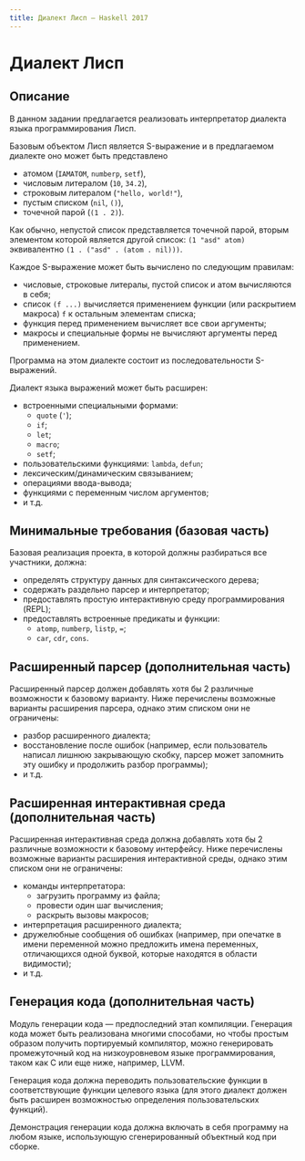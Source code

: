 ```yaml
---
title: Диалект Лисп — Haskell 2017
---
```


Диалект Лисп
============

Описание
--------

В данном задании предлагается реализовать интерпретатор диалекта языка программирования Лисп.

Базовым объектом Лисп является S-выражение и в предлагаемом диалекте оно может быть представлено

- атомом (``IAMATOM``, ``numberp``, ``setf``),
- числовым литералом (``10``, ``34.2``),
- строковым литералом (``"hello, world!"``),
- пустым списком (``nil``, ``()``),
- точечной парой (``(1 . 2)``).

Как обычно, непустой список представляется точечной парой, вторым элементом которой является другой список:
``(1 "asd" atom)`` эквивалентно ``(1 . ("asd" . (atom . nil)))``.

Каждое S-выражение может быть вычислено по следующим правилам:

- числовые, строковые литералы, пустой список и атом вычисляются в себя;
- список ``(f ...)`` вычисляется применением функции (или раскрытием макроса) ``f`` к остальным элементам списка;
- функция перед применением вычисляет все свои аргументы;
- макросы и специальные формы не вычисляют аргументы перед применением.

Программа на этом диалекте состоит из последовательности S-выражений.

Диалект языка выражений может быть расширен:

- встроенными специальными формами:
  - ``quote`` (``'``);
  - ``if``;
  - ``let``;
  - ``macro``;
  - ``setf``;
- пользовательскими функциями: ``lambda``, ``defun``;
- лексическим/динамическим связыванием;
- операциями ввода-вывода;
- функциями с переменным числом аргументов;
- и т.д.

Минимальные требования (базовая часть)
--------------------------------------

Базовая реализация проекта, в которой должны разбираться все участники, должна:

- определять структуру данных для синтаксического дерева;
- содержать раздельно парсер и интерпретатор;
- предоставлять простую интерактивную среду программирования (REPL);
- предоставлять встроенные предикаты и функции:
  - ``atomp``, ``numberp``, ``listp``, ``=``;
  - ``car``, ``cdr``, ``cons``.

Расширенный парсер (дополнительная часть)
-----------------------------------------

Расширенный парсер должен добавлять хотя бы 2 различные возможности к базовому варианту.
Ниже перечислены возможные варианты расширения парсера, однако этим списком они не ограничены:

- разбор расширенного диалекта;
- восстановление после ошибок (например, если пользователь написал лишнюю закрывающую скобку,
  парсер может запомнить эту ошибку и продолжить разбор программы);
- и т.д.

Расширенная интерактивная среда (дополнительная часть)
------------------------------------------------------

Расширенная интерактивная среда должна добавлять хотя бы 2 различные возможности к базовому интерфейсу.
Ниже перечислены возможные варианты расширения интерактивной среды, однако этим списком они не ограничены:

- команды интерпретатора:
  - загрузить программу из файла;
  - провести один шаг вычисления;
  - раскрыть вызовы макросов;
- интерпретация расширенного диалекта;
- дружелюбные сообщения об ошибках (например, при опечатке в имени переменной можно предложить
  имена переменных, отличающихся одной буквой, которые находятся в области видимости);
- и т.д.

Генерация кода (дополнительная часть)
-------------------------------------

Модуль генерации кода — предпоследний этап компиляции.
Генерация кода может быть реализована многими способами, но чтобы простым
образом получить портируемый компилятор, можно генерировать промежуточный код
на низкоуровневом языке программирования, таком как C или еще ниже, например, LLVM.

Генерация кода должна переводить пользовательские функции в соответствующие функции
целевого языка (для этого диалект должен быть расширен возможностью определения пользовательских функций).

Демонстрация генерации кода должна включать в себя программу на любом языке,
использующую сгенерированный объектный код при сборке.


